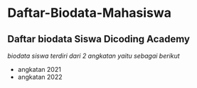 # Daftar-Biodata-Mahasiswa

Daftar biodata Siswa Dicoding Academy
--
*biodata siswa terdiri dari 2 angkatan yaitu sebagai berikut*
- angkatan 2021
- angkatan 2022
